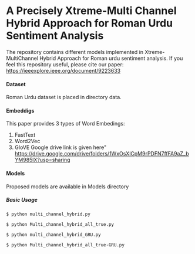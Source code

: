 # A Precisely Xtreme-Multi Channel Hybrid Approach for Roman Urdu Sentiment Analysis

The repository contains different models implemented in Xtreme-MultiChannel Hybrid Approach for Roman urdu sentiment analysis. If you feel this repository useful, please cite our paper: https://ieeexplore.ieee.org/document/9223633 

#### Dataset
Roman Urdu dataset is placed in directory data. 
#### Embeddigs
This paper provides 3 types of Word Embedings: 
1. FastText
2. Word2Vec
3. GloVE
Google drive link is given here" https://drive.google.com/drive/folders/1WxOsXlCpM9rPDFN7ffFA9aZ_bYM985lX?usp=sharing 

#### Models
Proposed models are available in Models directory 
##### Basic Usage
```
$ python multi_channel_hybrid.py
```

```
$ python Multi_channel_hybrid_all_true.py
```
```
$ python multi_channel_hybrid_GRU.py
```

```
$ python Multi_channel_hybrid_all_true-GRU.py
```
